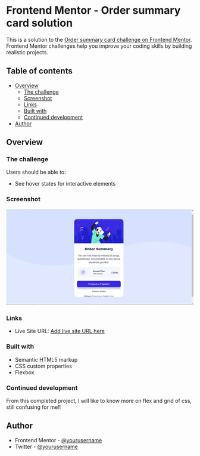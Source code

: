 # Frontend Mentor - Order summary card solution

This is a solution to the [Order summary card challenge on Frontend Mentor](https://www.frontendmentor.io/challenges/order-summary-component-QlPmajDUj). Frontend Mentor challenges help you improve your coding skills by building realistic projects.

## Table of contents

-  [Overview](#overview)
   -  [The challenge](#the-challenge)
   -  [Screenshot](#screenshot)
   -  [Links](#links)
   -  [Built with](#built-with)
   -  [Continued development](#continued-development)
-  [Author](#author)

## Overview

### The challenge

Users should be able to:

-  See hover states for interactive elements

### Screenshot

![](./screenshot.jpg)

### Links

-  Live Site URL: [Add live site URL here](https://jbholdings.netlify.app)

### Built with

-  Semantic HTML5 markup
-  CSS custom properties
-  Flexbox

### Continued development

From this completed project, I will like to know more on flex and grid of css, still confusing for me!!

## Author

-  Frontend Mentor - [@yourusername](https://www.frontendmentor.io/profile/jibreel1)
-  Twitter - [@yourusername](https://www.twitter.com/jibreel1005)
